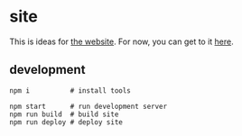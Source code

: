 # site

This is ideas for [the website](https://blarestew.com). For now, you can get to it [here](https://blare-stew.github.io/).

## development

```
npm i          # install tools

npm start      # run development server
npm run build  # build site
npm run deploy # deploy site
```
